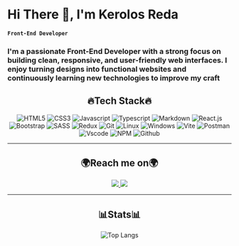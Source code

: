 <h1 align="left">Hi There 👋, I'm Kerolos Reda</h1>

**`Front-End Developer`**<br/>
<h3 align="left">I'm a passionate Front-End Developer with a strong focus on building clean, responsive, and user-friendly web interfaces. I enjoy turning designs into functional websites and continuously learning new technologies to improve my craft</h3>

 <div align="center">
	 
## 🔥Tech Stack🔥
![HTML5](https://api.iconify.design/skill-icons:html.svg?width=55)
![CSS3](https://api.iconify.design/skill-icons:css.svg?width=55)
![Javascript](https://api.iconify.design/skill-icons:javascript.svg?width=55)
![Typescript](https://api.iconify.design/skill-icons:typescript.svg?width=55)
![Markdown](https://api.iconify.design/skill-icons:markdown-dark.svg?width=55)
![React.js](https://api.iconify.design/skill-icons:react-dark.svg?width=55)
![Bootstrap](https://api.iconify.design/skill-icons:bootstrap.svg?width=55)
![SASS](https://api.iconify.design/skill-icons:sass.svg?width=55)
![Redux](https://api.iconify.design/skill-icons:redux.svg?width=55)
![Git](https://api.iconify.design/skill-icons:git.svg?width=55)
![Linux](https://api.iconify.design/skill-icons:linux-light.svg?width=55)
![Windows](https://api.iconify.design/skill-icons:windows-dark.svg?width=55)
![Vite](https://api.iconify.design/skill-icons:vite-dark.svg?width=55)
![Postman](https://api.iconify.design/skill-icons:postman.svg?width=55)
![Vscode](https://api.iconify.design/skill-icons:vscode-dark.svg?width=55)
![NPM](https://api.iconify.design/skill-icons:npm-dark.svg?width=55)
![Github](https://api.iconify.design/skill-icons:github-dark.svg?width=55)

---

## 🌍Reach me on🌍
<a href="https://www.linkedin.com/in/kerolos-reda-61ab33373/">
	<img src="https://api.iconify.design/skill-icons:linkedin.svg?width=55"/>
</a>
<a href="mailto:kerolos.reda.makram@gmail.com">
	<img src="https://api.iconify.design/skill-icons:gmail-light.svg?width=55"/>
</a>

---

## 📊Stats📊
![Top Langs](https://github-readme-stats.vercel.app/api/top-langs/?username=kerolos-reda&layout=compact&theme=dark&hide_border=true)
</div>
